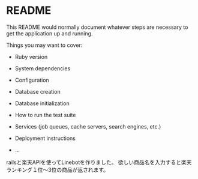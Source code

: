 # README

This README would normally document whatever steps are necessary to get the
application up and running.

Things you may want to cover:

* Ruby version

* System dependencies

* Configuration

* Database creation

* Database initialization

* How to run the test suite

* Services (job queues, cache servers, search engines, etc.)

* Deployment instructions

* ...

railsと楽天APIを使ってLinebotを作りました。
欲しい商品名を入力すると楽天ランキング１位〜3位の商品が返されます。

